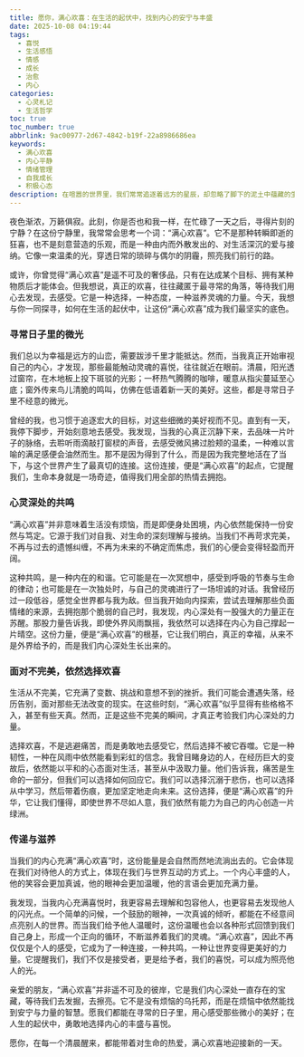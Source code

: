 ```yaml
---
title: 愿你，满心欢喜：在生活的起伏中，找到内心的安宁与丰盛
date: 2025-10-08 04:19:44
tags:
  - 喜悦
  - 生活感悟
  - 情感
  - 成长
  - 治愈
  - 内心
categories:
  - 心灵札记
  - 生活哲学
toc: true
toc_number: true
abbrlink: 9ac00977-2d67-4842-b19f-22a8986686ea
keywords:
  - 满心欢喜
  - 内心平静
  - 情绪管理
  - 自我成长
  - 积极心态
description: 在喧嚣的世界里，我们常常追逐着远方的星辰，却忽略了脚下的泥土中蕴藏的生机。这篇文章，是一封写给每一个在生活中努力前行、渴望内心丰盛的你。它不谈宏大的叙事，只关乎那些细微却能点亮灵魂的瞬间，关乎如何在起伏跌宕的日常里，依然选择以一颗满心欢喜的心，温柔以待，活出属于自己的光芒。
---
```


夜色渐浓，万籁俱寂。此刻，你是否也和我一样，在忙碌了一天之后，寻得片刻的宁静？在这份宁静里，我常常会思考一个词：“满心欢喜”。它不是那种转瞬即逝的狂喜，也不是刻意营造的乐观，而是一种由内而外散发出的、对生活深沉的爱与接纳。它像一束温柔的光，穿透日常的琐碎与偶尔的阴霾，照亮我们前行的路。

或许，你曾觉得“满心欢喜”是遥不可及的奢侈品，只有在达成某个目标、拥有某种物质后才能体会。但我想说，真正的欢喜，往往藏匿于最寻常的角落，等待我们用心去发现，去感受。它是一种选择，一种态度，一种滋养灵魂的力量。今天，我想与你一同探寻，如何在生活的起伏中，让这份“满心欢喜”成为我们最坚实的底色。

### 寻常日子里的微光

我们总以为幸福是远方的山峦，需要跋涉千里才能抵达。然而，当我真正开始审视自己的内心，才发现，那些最能触动灵魂的喜悦，往往就近在眼前。清晨，阳光透过窗帘，在木地板上投下斑驳的光影；一杯热气腾腾的咖啡，暖意从指尖蔓延至心底；窗外传来鸟儿清脆的鸣叫，仿佛在低语着新一天的美好。这些，都是寻常日子里不经意的微光。

曾经的我，也习惯于追逐宏大的目标，对这些细微的美好视而不见。直到有一天，我停下脚步，开始刻意地去感受。我发现，当我的心真正沉静下来，去品味一片叶子的脉络，去聆听雨滴敲打窗棂的声音，去感受微风拂过脸颊的温柔，一种难以言喻的满足感便会油然而生。那不是因为得到了什么，而是因为我完整地活在了当下，与这个世界产生了最真切的连接。这份连接，便是“满心欢喜”的起点，它提醒我们，生命本身就是一场奇迹，值得我们用全部的热情去拥抱。

### 心灵深处的共鸣

“满心欢喜”并非意味着生活没有烦恼，而是即便身处困境，内心依然能保持一份安然与笃定。它源于我们对自我、对生命的深刻理解与接纳。当我们不再苛求完美，不再与过去的遗憾纠缠，不再为未来的不确定而焦虑，我们的心便会变得轻盈而开阔。

这种共鸣，是一种内在的和谐。它可能是在一次冥想中，感受到呼吸的节奏与生命的律动；也可能是在一次独处时，与自己的灵魂进行了一场坦诚的对话。我曾经历过一段低谷，感觉全世界都与我为敌。但当我开始向内探索，尝试去理解那些负面情绪的来源，去拥抱那个脆弱的自己时，我发现，内心深处有一股强大的力量正在苏醒。那股力量告诉我，即使外界风雨飘摇，我依然可以选择在内心为自己撑起一片晴空。这份力量，便是“满心欢喜”的根基，它让我们明白，真正的幸福，从来不是外界给予的，而是我们内心深处生长出来的。

### 面对不完美，依然选择欢喜

生活从不完美，它充满了变数、挑战和意想不到的挫折。我们可能会遭遇失落，经历告别，面对那些无法改变的现实。在这些时刻，“满心欢喜”似乎显得有些格格不入，甚至有些天真。然而，正是这些不完美的瞬间，才真正考验我们内心深处的力量。

选择欢喜，不是逃避痛苦，而是勇敢地去感受它，然后选择不被它吞噬。它是一种韧性，一种在风雨中依然能看到彩虹的信念。我曾目睹身边的人，在经历巨大的变故后，依然能以平和的心态面对生活，甚至从中汲取力量。他们告诉我，痛苦是生命的一部分，但我们可以选择如何回应它。我们可以选择沉溺于悲伤，也可以选择从中学习，然后带着伤痕，更加坚定地走向未来。这份选择，便是“满心欢喜”的升华，它让我们懂得，即使世界不尽如人意，我们依然有能力为自己的内心创造一片绿洲。

### 传递与滋养

当我们的内心充满“满心欢喜”时，这份能量是会自然而然地流淌出去的。它会体现在我们对待他人的方式上，体现在我们与世界互动的方式上。一个内心丰盛的人，他的笑容会更加真诚，他的眼神会更加温暖，他的言语会更加充满力量。

我发现，当我内心充满喜悦时，我更容易去理解和包容他人，也更容易去发现他人的闪光点。一个简单的问候，一个鼓励的眼神，一次真诚的倾听，都能在不经意间点亮别人的世界。而当我们给予他人温暖时，这份温暖也会以各种形式回馈到我们自己身上，形成一个正向的循环，不断滋养着我们的灵魂。“满心欢喜”，因此不再仅仅是个人的感受，它成为了一种连接，一种共鸣，一种让世界变得更美好的力量。它提醒我们，我们不仅是接受者，更是给予者，我们的喜悦，可以成为照亮他人的光。

亲爱的朋友，“满心欢喜”并非遥不可及的彼岸，它是我们内心深处一直存在的宝藏，等待我们去发掘，去擦亮。它不是没有烦恼的乌托邦，而是在烦恼中依然能找到安宁与力量的智慧。愿我们都能在寻常的日子里，用心感受那些微小的美好；在人生的起伏中，勇敢地选择内心的丰盛与喜悦。

愿你，在每一个清晨醒来，都能带着对生命的热爱，满心欢喜地迎接新的一天。